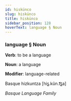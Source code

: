 ```yaml
---
id: hiskünco
slug: hiskünco
title: hiskünco
sidebar_position: 128
hoverText: language § Noun
---
```


### language § Noun

**Verb**: to be a language

**Noun**: a language

**Modifier**: language-related

Basque hizkuntza [his̻.kũn.t͡s̻a]

*Basque Language Family*